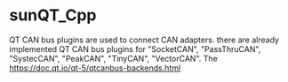 # sunQT_Cpp
QT CAN bus plugins are used to connect CAN adapters.
there are already implemented QT CAN bus plugins for "SocketCAN", "PassThruCAN", "SystecCAN", "PeakCAN", "TinyCAN", "VectorCAN".
The 
https://doc.qt.io/qt-5/qtcanbus-backends.html
